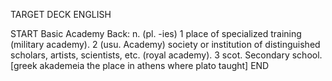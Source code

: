 TARGET DECK
ENGLISH

START
Basic
Academy
Back: n. (pl. -ies) 1 place of specialized training (military academy). 2 (usu. Academy) society or institution of distinguished scholars, artists, scientists, etc. (royal academy). 3 scot. Secondary school. [greek akademeia the place in athens where plato taught]
END
